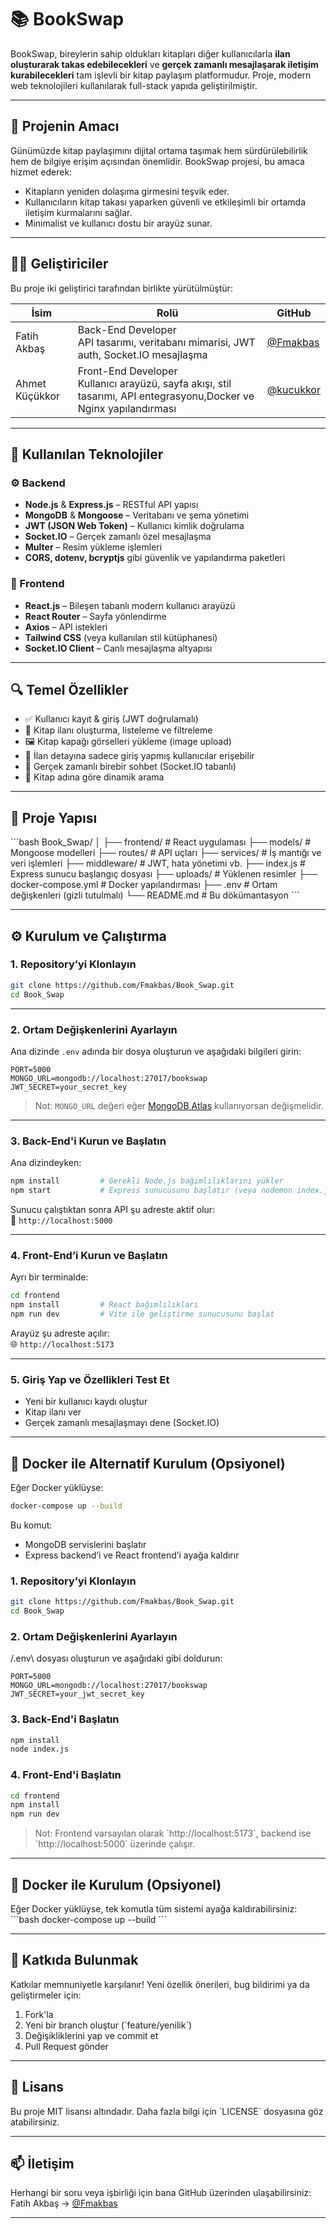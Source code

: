 
# 📚 BookSwap

BookSwap, bireylerin sahip oldukları kitapları diğer kullanıcılarla **ilan oluşturarak takas edebilecekleri** ve **gerçek zamanlı mesajlaşarak iletişim kurabilecekleri** tam işlevli bir kitap paylaşım platformudur. Proje, modern web teknolojileri kullanılarak full-stack yapıda geliştirilmiştir.

---

## 🧠 Projenin Amacı

Günümüzde kitap paylaşımını dijital ortama taşımak hem sürdürülebilirlik hem de bilgiye erişim açısından önemlidir. BookSwap projesi, bu amaca hizmet ederek:
- Kitapların yeniden dolaşıma girmesini teşvik eder.
- Kullanıcıların kitap takası yaparken güvenli ve etkileşimli bir ortamda iletişim kurmalarını sağlar.
- Minimalist ve kullanıcı dostu bir arayüz sunar.

---

## 👨‍💻 Geliştiriciler

Bu proje iki geliştirici tarafından birlikte yürütülmüştür:

| İsim | Rolü | GitHub |
|------|------|--------|
| Fatih Akbaş | Back-End Developer<br>API tasarımı, veritabanı mimarisi, JWT auth, Socket.IO mesajlaşma | [@Fmakbas](https://github.com/Fmakbas) |
| Ahmet Küçükkor | Front-End Developer<br>Kullanıcı arayüzü, sayfa akışı, stil tasarımı, API entegrasyonu,Docker ve Nginx yapılandırması | [@kucukkor](https://github.com/kucukkor) |

---

## 🔧 Kullanılan Teknolojiler

### ⚙️ Backend
- **Node.js** & **Express.js** – RESTful API yapısı
- **MongoDB** & **Mongoose** – Veritabanı ve şema yönetimi
- **JWT (JSON Web Token)** – Kullanıcı kimlik doğrulama
- **Socket.IO** – Gerçek zamanlı özel mesajlaşma
- **Multer** – Resim yükleme işlemleri
- **CORS, dotenv, bcryptjs** gibi güvenlik ve yapılandırma paketleri

### 🎨 Frontend
- **React.js** – Bileşen tabanlı modern kullanıcı arayüzü
- **React Router** – Sayfa yönlendirme
- **Axios** – API istekleri
- **Tailwind CSS** (veya kullanılan stil kütüphanesi)
- **Socket.IO Client** – Canlı mesajlaşma altyapısı

---

## 🔍 Temel Özellikler

- ✅ Kullanıcı kayıt & giriş (JWT doğrulamalı)
- 📌 Kitap ilanı oluşturma, listeleme ve filtreleme
- 🖼️ Kitap kapağı görselleri yükleme (image upload)
- 🔐 İlan detayına sadece giriş yapmış kullanıcılar erişebilir
- 💬 Gerçek zamanlı birebir sohbet (Socket.IO tabanlı)
- 🔎 Kitap adına göre dinamik arama

---

## 📁 Proje Yapısı

\`\`\`bash
Book_Swap/
│
├── frontend/               # React uygulaması
├── models/                 # Mongoose modelleri
├── routes/                 # API uçları
├── services/               # İş mantığı ve veri işlemleri
├── middleware/             # JWT, hata yönetimi vb.
├── index.js                # Express sunucu başlangıç dosyası
├── uploads/                # Yüklenen resimler
├── docker-compose.yml      # Docker yapılandırması
├── .env                    # Ortam değişkenleri (gizli tutulmalı)
└── README.md               # Bu dökümantasyon
\`\`\`

---


## ⚙️ Kurulum ve Çalıştırma

### 1. Repository’yi Klonlayın
```bash
git clone https://github.com/Fmakbas/Book_Swap.git
cd Book_Swap
```

---

### 2. Ortam Değişkenlerini Ayarlayın

Ana dizinde `.env` adında bir dosya oluşturun ve aşağıdaki bilgileri girin:

```env
PORT=5000
MONGO_URL=mongodb://localhost:27017/bookswap
JWT_SECRET=your_secret_key
```

> Not: `MONGO_URL` değeri eğer [MongoDB Atlas](https://www.mongodb.com/cloud/atlas) kullanıyorsan değişmelidir.

---

### 3. Back-End'i Kurun ve Başlatın

Ana dizindeyken:

```bash
npm install         # Gerekli Node.js bağımlılıklarını yükler
npm start           # Express sunucusunu başlatır (veya nodemon index.js)
```

Sunucu çalıştıktan sonra API şu adreste aktif olur:  
📡 `http://localhost:5000`

---

### 4. Front-End’i Kurun ve Başlatın

Ayrı bir terminalde:

```bash
cd frontend
npm install         # React bağımlılıkları
npm run dev         # Vite ile geliştirme sunucusunu başlat
```

Arayüz şu adreste açılır:  
🌐 `http://localhost:5173`

---

### 5. Giriş Yap ve Özellikleri Test Et

- Yeni bir kullanıcı kaydı oluştur
- Kitap ilanı ver
- Gerçek zamanlı mesajlaşmayı dene (Socket.IO)

---

## 🐳 Docker ile Alternatif Kurulum (Opsiyonel)

Eğer Docker yüklüyse:

```bash
docker-compose up --build
```

Bu komut:
- MongoDB servislerini başlatır
- Express backend’i ve React frontend’i ayağa kaldırır


### 1. Repository’yi Klonlayın
```bash
git clone https://github.com/Fmakbas/Book_Swap.git
cd Book_Swap
```

### 2. Ortam Değişkenlerini Ayarlayın
/.env\ dosyası oluşturun ve aşağıdaki gibi doldurun:
```
PORT=5000
MONGO_URL=mongodb://localhost:27017/bookswap
JWT_SECRET=your_jwt_secret_key
```

### 3. Back-End'i Başlatın
```bash
npm install
node index.js
```

### 4. Front-End'i Başlatın
```bash
cd frontend
npm install
npm run dev
```

> Not: Frontend varsayılan olarak \`http://localhost:5173\`, backend ise \`http://localhost:5000\` üzerinde çalışır.

---

## 🐳 Docker ile Kurulum (Opsiyonel)

Eğer Docker yüklüyse, tek komutla tüm sistemi ayağa kaldırabilirsiniz:
\`\`\`bash
docker-compose up --build
\`\`\`

---


## 🤝 Katkıda Bulunmak

Katkılar memnuniyetle karşılanır! Yeni özellik önerileri, bug bildirimi ya da geliştirmeler için:

1. Fork'la
2. Yeni bir branch oluştur (\`feature/yenilik\`)
3. Değişikliklerini yap ve commit et
4. Pull Request gönder

---

## 📜 Lisans

Bu proje MIT lisansı altındadır. Daha fazla bilgi için \`LICENSE\` dosyasına göz atabilirsiniz.

---

## 📫 İletişim

Herhangi bir soru veya işbirliği için bana GitHub üzerinden ulaşabilirsiniz:  
Fatih Akbaş → [@Fmakbas](https://github.com/Fmakbas)

---
